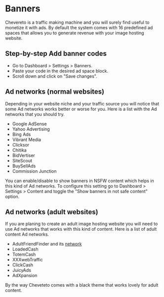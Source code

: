 Banners
=======

Chevereto is a traffic making machine and you will surely find useful to monetize it with ads. By default the system comes with 16 predefined ad spaces that allows you to generate revenue with your image hosting website.

Step-by-step Add banner codes
-----------------------------

*   Go to Dashboard > Settings > Banners.
*   Paste your code in the desired ad space block.
*   Scroll down and click on "Save changes".

Ad networks (normal websites)
-----------------------------

Depending in your website niche and your traffic source you will notice that some Ad networks works better or worse for you. Here is a list with the Ad networks that you should try.

*   Google AdSense
*   Yahoo Advertising
*   Bing Ads
*   Vibrant Media
*   Clicksor
*   Chitika
*   BidVertiser
*   SiteScout
*   BuySellAds
*   Commission Junction

You can enable/disable to show banners in NSFW content which helps in this kind of Ad networks. To configure this setting go to Dashboard > Settings > Content and toggle the "Show banners in not safe content" option.

Ad networks (adult websites)
----------------------------

If you are planing to create an adult image hosting website you will need to use Ad networks that works with this kind of content. Here is a list of adult content Ad networks.

*   AdultFriendFinder and its [network](https://secure.adultfriendfinder.com/p/partners/main.cgi?site=ffadult&action=summary_sites)
*   LoadedCash
*   TotemCash
*   XXXwebTraffic
*   ClickCash
*   JuicyAds
*   AdXpansion

By the way Cheveteto comes with a black theme that works lovely for adult content.